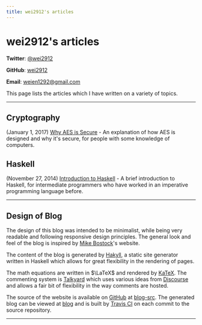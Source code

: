 ```yaml
---
title: wei2912's articles 
---
```


# wei2912's articles

**Twitter**: [\@wei2912](https://twitter.com/wei2912)

**GitHub**: [wei2912](https://github.com/wei2912)

**Email**: [weien1292@gmail.com](mailto:weien1292@gmail.com)

This page lists the articles which I have written on a variety of topics.

---

## Cryptography

(January 1, 2017) [Why AES is Secure](/posts/crypto/why-aes-is-secure.html) -
An explanation of how AES is designed and why it's secure, for people with some
knowledge of computers.


## Haskell

(November 27, 2014) [Introduction to Haskell](/posts/haskell/intro-to-haskell.html) - A brief introduction to Haskell, for intermediate programmers who have
worked in an imperative programming language before.

---

## Design of Blog

The design of this blog was intended to be minimalist, while being very
readable and following responsive design principles. The general look and feel
of the blog is inspired by [Mike Bostock](https://bost.ocks.org/mike)'s
website.

The content of the blog is generated by [Hakyll](https://jaspervdj.be/hakyll),
a static site generator written in Haskell which allows for great flexibility
in the rendering of pages.

The math equations are written in $\LaTeX$ and rendered by [KaTeX](https://katex.org/). The commenting system is [Talkyard](https://www.talkyard.io/) which uses
various ideas from [Discourse](https://www.discourse.org/) and allows a fair
bit of flexibility in the way comments are hosted.

The source of the website is available on [GitHub](https://github.com/wei2912)
at [blog-src](https://github.com/wei2912/blog-src). The generated blog can be
viewed at [blog](https://github.com/wei2912/blog) and is built by
[Travis CI](https://travis-ci.org) on each commit to the source repository.

---
